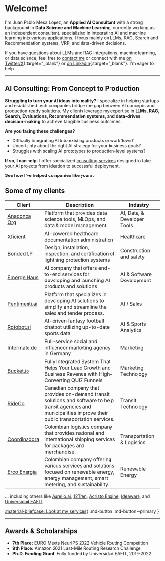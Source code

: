 # Welcome!

I'm Juan Pablo Mesa Lopez, an **Applied AI Consultant** with a strong background in **Data Science and Machine Learning**, currently working as an independent consultant, specializing in integrating AI and machine learning into various applications. I focus mainly on LLMs, RAG, Search and Recommendation systems, VRP, and data-driven decisions. 

If you have questions about LLMs and RAG integrations, machine learning, or data science, feel free to [contact me](mailto:mesax1@gmail.com) or connect with me [on Twitter/X](https://twitter.com/juanpml_){:target="_blank"} or [on LinkedIn](http://www.linkedin.com/in/juan-pablo-mesa-lopez-1633b8148){:target="_blank"}. I'm eager to help.

---

## AI Consulting: From Concept to Production

**Struggling to turn your AI ideas into reality?** I specialize in helping startups and established tech companies bridge the gap between AI concepts and production-ready solutions. My clients leverage my expertise in **LLMs, RAG, Search, Evaluations, Recommendation systems, and data-driven decision-making** to achieve tangible business outcomes.

**Are you facing these challenges?**

*   Difficulty integrating AI into existing products or workflows?
*   Uncertainty about the right AI strategy for your business goals?
*   Struggles with scaling AI prototypes to production-level systems?

**If so, I can help.** I offer specialized [consulting services](./services.md) designed to take your AI projects from ideation to successful deployment.

**See how I've helped companies like yours:**



## Some of my clients

| Client                                        | Description                                                                                                                 | Industry              |
|-----------------------------------------------|-----------------------------------------------------------------------------------------------------------------------------|-----------------------|
| [Anaconda Org](https://anaconda.org/)        | Platform that provides data science tools, MLOps, and data & model management.                         | AI, Data, & Developer Tools|
| [Xficient](https://xficient.com/)        | AI-powered healthcare documentation administration                    | Healthcare|
| [Bonded LP](https://www.bondedlp.com/)        | Design, installation, inspection, and certification of lightning protection systems                                              | Construction and safety|
| [Emerge Haus](https://www.emerge.haus/)       | AI company that offers end-to-end services for developing and launching AI products and solutions                           | AI & Software Development                   |
| [Pentimenti.ai](https://www.pentimenti.ai/)    | Platform that specializes in developing AI solutions to simplify and streamline the sales and tender process.  | AI / Sales            |
| [Rotobot.ai](https://rotobot.ai/)              | AI-driven fantasy football chatbot utilizing up-to-date sports data                                                        | AI & Sports Analytics     |
| [Intermate.de](https://www.intermate.de/)      | Full-service social and influencer marketing agency in Germany                                                             | Marketing                 |
| [Bucket.io](https://bucket.io/3/)              | Fully Integrated System That Helps Your Lead Growth and Business Revenue with High-Converting QUIZ Funnels                   | Marketing Technology  |
| [RideCo](https://www.rideco.com/)              | Canadian company that provides on-demand transit solutions and software to help transit agencies and municipalities improve their public transportation services. | Transit Technology    |
| [Coordinadora](https://coordinadora.com/)      | Colombian logistics company that provides national and international shipping services for packages and merchandise.          | Transportation & Logistics             |
| [Erco Energia](https://erco.energy/co)         | Colombian company offering various services and solutions focused on renewable energy, energy management, smart metering, and sustainability. | Renewable Energy      |

... including others like [Aurelio.ai](https://www.aurelio.ai/), [12Tren](https://12tren.com/), [Acristo Engine](https://acristoengine.com/), [Ideaware](https://ideaware.co/), and [Universidad EAFIT](https://www.eafit.edu.co/).

[:material-briefcase: Look at my services](./services.md){ .md-button .md-button--primary }

<!--
---

## Work History

- Freelance Consultant Software and AI Engineer, Global – 2023 - Present

<!-- - AI lead at Rotobot.ai and developer at Aurelio.ai. -->

<!-- - Software and AI Engineer, Ideaware, Colombia – 2023 - 2024

<!-- - Integrated LLMs into marketing software, enhanced document-based Q&A systems.-->

<!-- - Software Engineer in Algorithms & Optimization, RideCo, Canada – 2022 - 2023

<!-- - Advanced routing algorithms for dynamic vehicle operations. -->

<!-- - Data Scientist, Universidad EAFIT, Colombia – 2018 - 2022

<!-- - Developed AI-driven logistics solutions for last-mile delivery and warehouse operations. -->

---


## Awards & Scholarships

- **7th Place:** EURO Meets NeurIPS 2022 Vehicle Routing Competition
- **9th Place:** Amazon 2021 Last-Mile Routing Research Challenge
- **Ph.D. Funding Grant:** Fully funded by Universidad EAFIT, 2019-2022